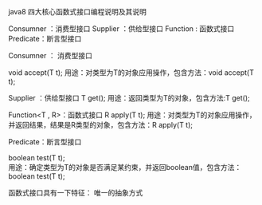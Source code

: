 java8 四大核心函数式接口编程说明及其说明

Consumner ：消费型接口
Supplier ：供给型接口
Function : 函数式接口
Predicate：断言型接口

Consumner<T> ： 消费型接口

void accept(T t);
用途：对类型为T的对象应用操作，包含方法：void accept(T t);

Supplier<T> ：供给型接口
T get();
用途：返回类型为T的对象，包含方法:T get();

Function<T , R>：函数式接口
R apply(T t);
用途：对类型为T的对象应用操作，并返回结果，结果是R类型的对象，包含方法：R apply(T t);

Predicate<T>：断言型接口

boolean test(T t);   
用途：确定类型为T的对象是否满足某约束，并返回boolean值，包含方法：boolean test(T t);

函数式接口具有一下特征：
唯一的抽象方式

